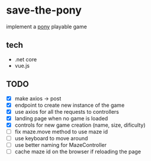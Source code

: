 # save-the-pony

implement a [pony](https://ponychallenge.trustpilot.com/api-docs/index.html) playable game

## tech
* .net core
* vue.js

## TODO
* [x] make axios -> post
* [x] endpoint to create new instance of the game
* [x] use axios for all the requests to controllers
* [x] landing page when no game is loaded
* [x] controls for new game creation (name, size, dificulty)
* [ ] fix maze.move method to use maze id
* [ ] use keyboard to move around
* [ ] use better naming for MazeController
* [ ] cache maze id on the browser if reloading the page